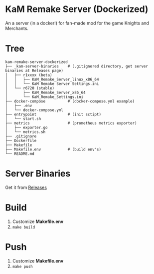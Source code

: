 # KaM Remake Server (Dockerized)

An a server (in a docker!) for fan-made mod for the game Knights and Merchants.

# Tree

```
kam-remake-server-dockerized
├── _kam-server-binaries    # (.gitignored directory, get server binaries at Releases page)
│   ├── r1xxxx (beta)
│   │   ├── KaM_Remake_Server_linux_x86_64
│   │   └── KaM Remake Server Settings.ini
│   └── r6720 (stable)
│       ├── KaM_Remake_Server_x86_64
│       └── KaM_Remake_Settings.ini
├── docker-compose          # (docker-compose.yml example)
│   ├── .env
│   └── docker-compose.yml
├── entrypoint              # (init sctipt)
│   └── start.sh
├── metrics                 # (prometheus metrics exporter)
│   ├── exporter.go
│   └── metrics.sh
├── .gitignore
├── Dockerfile
├── Makefile
├── Makefile.env            # (build env's)
└── README.md
```

# Server Binaries

Get it from [Releases](https://github.com/ishad0w-pub/kamremake-server-docker/releases)

# Build

1. Customize __Makefile.env__
2. `make build`

# Push

1. Customize __Makefile.env__
2. `make push`
